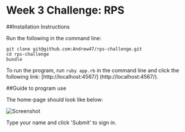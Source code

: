 # Week 3 Challenge: RPS

##Installation Instructions

Run the following in the command line:

```
git clone git@github.com:Andrew47/rps-challenge.git
cd rps-challenge
bundle
```

To run the program, run `ruby app.rb` in the command line and
click the following link: [http://localhost:4567/] (http://localhost:4567/).

##Guide to program use

The home-page should look like below:

![Screenshot](https://www.dropbox.com/s/8frt4etcvnrvbn3/Screen%20Shot%202015-12-13%20at%2018.40.52.png?dl=0)

Type your name and click 'Submit' to sign in.
